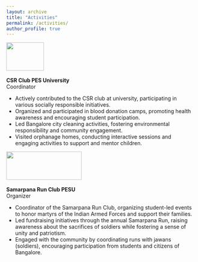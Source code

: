 ```yaml
---
layout: archive
title: "Activities"
permalink: /activities/
author_profile: true
---
```


<img width="100" height="75" src="https://nishtha777.github.io/images/dopy.jpg"/> <br>
<br>
<b> CSR Club PES University </b> <br>
Coordinator <br>
* Actively contributed to the CSR club at university, participating in various socially responsible initiatives.<br>
* Organized and participated in blood donation camps, promoting health awareness and encouraging student participation.<br>
* Led Bangalore city cleaning activities, fostering environmental responsibility and community engagement.<br>
* Visited orphanage homes, conducting interactive sessions and engaging activities to support and mentor children.<br>

<img width="200" height="75" src="https://nishtha777.github.io/images/nirmaan_logo.jpg"/> <br>
<br>
<b> Samarpana Run Club PESU </b> <br>
Organizer <br>
* Coordinator of the Samarpana Run Club, organizing student-led events to honor martyrs of the Indian Armed Forces and support their families.<br>
* Led fundraising initiatives through the annual Samarpana Run, raising awareness about the sacrifices of soldiers while fostering a sense of unity and patriotism.<br>
* Engaged with the community by coordinating runs with jawans (soldiers), encouraging participation from students and citizens of Bangalore.<br>


